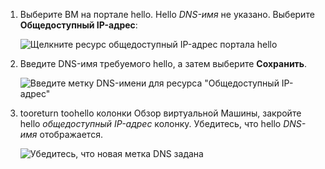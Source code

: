 
1. Выберите ВМ на портале hello. Hello *DNS-имя* не указано. Выберите **Общедоступный IP-адрес**:
   
   ![Щелкните ресурс общедоступный IP-адрес портала hello](./media/virtual-machines-common-portal-create-fqdn/locatePublicIP.PNG)

2. Введите DNS-имя требуемого hello, а затем выберите **Сохранить**.
   
   ![Введите метку DNS-имени для ресурса "Общедоступный IP-адрес"](./media/virtual-machines-common-portal-create-fqdn/dnsNameLabel.PNG)
 

3. tooreturn toohello колонки Обзор виртуальной Машины, закройте hello *общедоступный IP-адрес* колонку. Убедитесь, что hello *DNS-имя* отображается.
   
   ![Убедитесь, что новая метка DNS задана](./media/virtual-machines-common-portal-create-fqdn/fqdnCreated.PNG)

